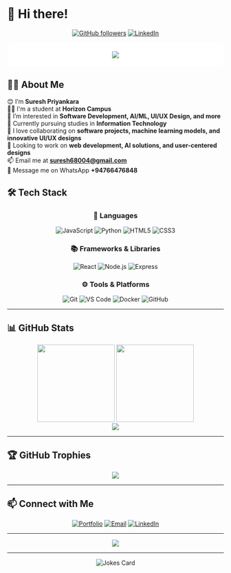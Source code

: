 # 👋 Hi there! 

<div align="center">
  
[![GitHub followers](https://img.shields.io/github/followers/SureshPriyankara9902?style=social)](https://github.com/SureshPriyankara9902)
[![LinkedIn](https://img.shields.io/badge/-LinkedIn-blue?style=flat-square&logo=linkedin)](www.linkedin.com/in/suresh-priyankara-753319284)

</div>

<div align="center" style="background-color: white; padding: 20px; border-radius: 10px;">
  <img src="https://readme-typing-svg.herokuapp.com?font=Fira+Code&duration=4000&weight=900&pause=1000&color=780c3b&background=FFFFFF&center=true&vCenter=true&width=800&lines=HI+I+am+Suresh+Priyankara;I+am+a+Web+Developer;I+like+Coding+and+Learning+New+Technologies!+💻">
</div>


## 👨‍💻 About Me

😊 I’m **Suresh Priyankara**  
👦🏻 I'm a student at **Horizon Campus**  
👀 I’m interested in **Software Development, AI/ML, UI/UX Design, and more**  
🌱 Currently pursuing studies in **Information Technology**  
🕺 I love collaborating on **software projects, machine learning models, and innovative UI/UX designs**  
💞️ Looking to work on **web development, AI solutions, and user-centered designs**  
📫 Email me at **suresh68004@gmail.com**   
💬 Message me on WhatsApp **+94766476848**




## 🛠️ Tech Stack

<div align="center">

### 🚀 Languages
![JavaScript](https://img.shields.io/badge/-JavaScript-F7DF1E?style=for-the-badge&logo=javascript&logoColor=black)
![Python](https://img.shields.io/badge/-Python-3776AB?style=for-the-badge&logo=python&logoColor=white)
![HTML5](https://img.shields.io/badge/-HTML5-E34F26?style=for-the-badge&logo=html5&logoColor=white)
![CSS3](https://img.shields.io/badge/-CSS3-1572B6?style=for-the-badge&logo=css3&logoColor=white)

### 📚 Frameworks & Libraries
![React](https://img.shields.io/badge/-React-61DAFB?style=for-the-badge&logo=react&logoColor=black)
![Node.js](https://img.shields.io/badge/-Node.js-339933?style=for-the-badge&logo=node.js&logoColor=white)
![Express](https://img.shields.io/badge/-Express-000000?style=for-the-badge&logo=express&logoColor=white)

### ⚙️ Tools & Platforms
![Git](https://img.shields.io/badge/-Git-F05032?style=for-the-badge&logo=git&logoColor=white)
![VS Code](https://img.shields.io/badge/-VS%20Code-007ACC?style=for-the-badge&logo=visual-studio-code&logoColor=white)
![Docker](https://img.shields.io/badge/-Docker-2496ED?style=for-the-badge&logo=docker&logoColor=white)
![GitHub](https://img.shields.io/badge/-GitHub-181717?style=for-the-badge&logo=github&logoColor=white)

</div>

---

## 📊 GitHub Stats

<div align="center">
  <img height="180em" src="https://github-readme-stats.vercel.app/api?username=SureshPriyankara9902&show_icons=true&theme=tokyonight&include_all_commits=true&count_private=true&hide=stars" />
  <img height="180em" src="https://github-readme-stats.vercel.app/api/top-langs/?username=SureshPriyankara9902&layout=compact&theme=tokyonight" />
</div>

<div align="center">
  <img src="https://streak-stats.demolab.com?user=SureshPriyankara9902&theme=tokyonight" />
</div>

---

## 🏆 GitHub Trophies
<div align="center"> <img src="https://github-profile-trophy.vercel.app/?username=SureshPriyankara9902&theme=synthwave&no-frame=true&margin-w=15" /> </div>

---


## 📫 Connect with Me

<div align="center">

[![Portfolio](https://img.shields.io/badge/-Portfolio-000000?style=for-the-badge&logo=firefox)](https://yourportfolio.com)
[![Email](https://img.shields.io/badge/-Email-D14836?style=for-the-badge&logo=gmail&logoColor=white)](mailto:suresh68004@gmail.com)
[![LinkedIn](https://img.shields.io/badge/-LinkedIn-0077B5?style=for-the-badge&logo=linkedin&logoColor=white)](www.linkedin.com/in/suresh-priyankara-753319284)


</div>

---

<div align="center">
  <img src="https://komarev.com/ghpvc/?username=SureshPriyankara9902&color=blueviolet&style=flat-square&label=Profile+Views" />
</div>

---

<div align="center">
  <img src="https://readme-jokes.vercel.app/api?username=SureshPriyankara9902" alt="Jokes Card" />
</div>

